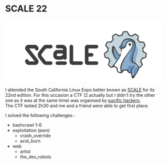 # SCALE 22

![logo_scale](logo_scale.png)

I attended the South California Linux Expo better known as [SCALE](https://www.socallinuxexpo.org) for its 22nd edition. For this occasion a CTF (2 actually but I didn't try the other one as it was at the same time) was organised by [pacific hackers](https://pacifichackers.com/).    
The CTF lasted 2h30 and me and a friend were able to get first place.  

I solved the following challenges :
- bashcrawl 1-6
- exploitation (pwn)
    - crash_override
    - acid_burn
- web
    - artist
    - the_dev_robots

